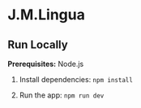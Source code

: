 # J.M.Lingua

## Run Locally

**Prerequisites:** Node.js

1. Install dependencies:
   `npm install`

2. Run the app:
   `npm run dev`
